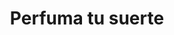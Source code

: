 ---
title: "Perfuma tu suerte"
url: /salamanca/perfuma-tu-suerte-calle-san-pablo/
shop: Lotterie
---